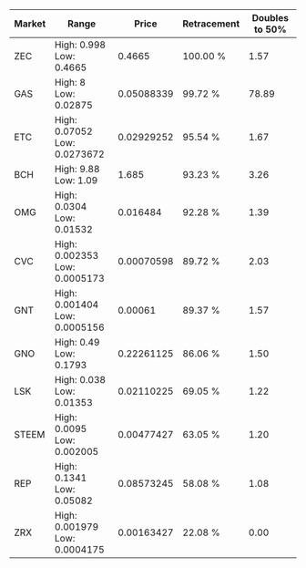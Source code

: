 | Market | Range | Price| Retracement | Doubles to 50% |
| --- | --- | --- | --- | --- |
| ZEC | High: 0.998<br />Low: 0.4665 | 0.4665 | 100.00 % | 1.57 |
| GAS | High: 8<br />Low: 0.02875 | 0.05088339 | 99.72 % | 78.89 |
| ETC | High: 0.07052<br />Low: 0.0273672 | 0.02929252 | 95.54 % | 1.67 |
| BCH | High: 9.88<br />Low: 1.09 | 1.685 | 93.23 % | 3.26 |
| OMG | High: 0.0304<br />Low: 0.01532 | 0.016484 | 92.28 % | 1.39 |
| CVC | High: 0.002353<br />Low: 0.0005173 | 0.00070598 | 89.72 % | 2.03 |
| GNT | High: 0.001404<br />Low: 0.0005156 | 0.00061 | 89.37 % | 1.57 |
| GNO | High: 0.49<br />Low: 0.1793 | 0.22261125 | 86.06 % | 1.50 |
| LSK | High: 0.038<br />Low: 0.01353 | 0.02110225 | 69.05 % | 1.22 |
| STEEM | High: 0.0095<br />Low: 0.002005 | 0.00477427 | 63.05 % | 1.20 |
| REP | High: 0.1341<br />Low: 0.05082 | 0.08573245 | 58.08 % | 1.08 |
| ZRX | High: 0.001979<br />Low: 0.0004175 | 0.00163427 | 22.08 % | 0.00 |
